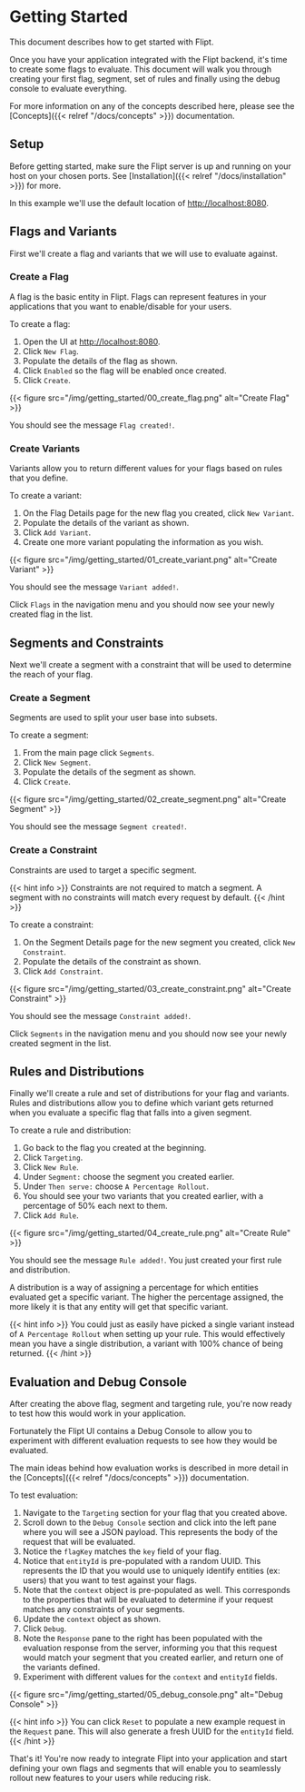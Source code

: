# Getting Started

This document describes how to get started with Flipt.

Once you have your application integrated with the Flipt backend, it's time to create some flags to evaluate. This document will walk you through creating your first flag, segment, set of rules and finally using the debug console to evaluate everything.

For more information on any of the concepts described here, please see the [Concepts]({{< relref "/docs/concepts" >}}) documentation.

## Setup

Before getting started, make sure the Flipt server is up and running on your host on your chosen ports. See [Installation]({{< relref "/docs/installation" >}}) for more.

In this example we'll use the default location of [http://localhost:8080](http://localhost:8080).

## Flags and Variants

First we'll create a flag and variants that we will use to evaluate against.

### Create a Flag

A flag is the basic entity in Flipt. Flags can represent features in your applications that you want to enable/disable for your users.

To create a flag:

1. Open the UI at [http://localhost:8080](http://localhost:8080).
1. Click `New Flag`.
1. Populate the details of the flag as shown.
1. Click `Enabled` so the flag will be enabled once created.
1. Click `Create`.

{{< figure src="/img/getting_started/00_create_flag.png" alt="Create Flag" >}}

You should see the message `Flag created!`.

### Create Variants

Variants allow you to return different values for your flags based on rules that you define.

To create a variant:

1. On the Flag Details page for the new flag you created, click `New Variant`.
1. Populate the details of the variant as shown.
1. Click `Add Variant`.
1. Create one more variant populating the information as you wish.

{{< figure src="/img/getting_started/01_create_variant.png" alt="Create Variant" >}}

You should see the message `Variant added!`.

Click `Flags` in the navigation menu and you should now see your newly created flag in the list.

## Segments and Constraints

Next we'll create a segment with a constraint that will be used to determine the reach of your flag.

### Create a Segment

Segments are used to split your user base into subsets.

To create a segment:

1. From the main page click `Segments`.
1. Click `New Segment`.
1. Populate the details of the segment as shown.
1. Click `Create`.

{{< figure src="/img/getting_started/02_create_segment.png" alt="Create Segment" >}}

You should see the message `Segment created!`.

### Create a Constraint

Constraints are used to target a specific segment.

{{< hint info >}}
Constraints are not required to match a segment. A segment with no constraints will match every request by default.
{{< /hint >}}

To create a constraint:

1. On the Segment Details page for the new segment you created, click `New Constraint`.
1. Populate the details of the constraint as shown.
1. Click `Add Constraint`.

{{< figure src="/img/getting_started/03_create_constraint.png" alt="Create Constraint" >}}

You should see the message `Constraint added!`.

Click `Segments` in the navigation menu and you should now see your newly created segment in the list.

## Rules and Distributions

Finally we'll create a rule and set of distributions for your flag and variants. Rules and distributions allow you to define which variant gets returned when you evaluate a specific flag that falls into a given segment.

To create a rule and distribution:

1. Go back to the flag you created at the beginning.
1. Click `Targeting`.
1. Click `New Rule`.
1. Under `Segment:` choose the segment you created earlier.
1. Under `Then serve:` choose `A Percentage Rollout`.
1. You should see your two variants that you created earlier, with a percentage of 50% each next to them.
1. Click `Add Rule`.

{{< figure src="/img/getting_started/04_create_rule.png" alt="Create Rule" >}}

You should see the message `Rule added!`. You just created your first rule and distribution.

A distribution is a way of assigning a percentage for which entities evaluated get a specific variant. The higher the percentage assigned, the more likely it is that any entity will get that specific variant.

{{< hint info >}}
You could just as easily have picked a single variant instead of `A Percentage Rollout` when setting up your rule. This would effectively mean you have a single distribution, a variant with 100% chance of being returned.
{{< /hint >}}

## Evaluation and Debug Console

After creating the above flag, segment and targeting rule, you're now ready to test how this would work in your application.

Fortunately the Flipt UI contains a Debug Console to allow you to experiment with different evaluation requests to see how they would be evaluated.

The main ideas behind how evaluation works is described in more detail in the [Concepts]({{< relref "/docs/concepts" >}}) documentation.

To test evaluation:

1. Navigate to the `Targeting` section for your flag that you created above.
1. Scroll down to the `Debug Console` section and click into the left pane where you will see a JSON payload. This represents the body of the request that will be evaluated.
1. Notice the `flagKey` matches the `key` field of your flag.
1. Notice that `entityId` is pre-populated with a random UUID. This represents the ID that you would use to uniquely identify entities (ex: users) that you want to test against your flags.
1. Note that the `context` object is pre-populated as well. This corresponds to the properties that will be evaluated to determine if your request matches any constraints of your segments.
1. Update the `context` object as shown.
1. Click `Debug`.
1. Note the `Response` pane to the right has been populated with the evaluation response from the server, informing you that this request would match your segment that you created earlier, and return one of the variants defined.
1. Experiment with different values for the `context` and `entityId` fields.

{{< figure src="/img/getting_started/05_debug_console.png" alt="Debug Console" >}}

{{< hint info >}}
You can click `Reset` to populate a new example request in the `Request` pane. This will also generate a fresh UUID for the `entityId` field.
{{< /hint >}}

That's it! You're now ready to integrate Flipt into your application and start defining your own flags and segments that will enable you to seamlessly rollout new features to your users while reducing risk.

